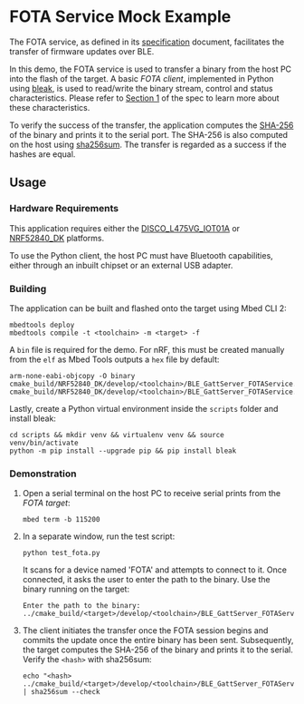 # FOTA Service Mock Example

The FOTA service, as defined in its [specification](https://github.com/ARMmbed/mbed-os-experimental-ble-services/blob/fota-service-github-ci/services/FOTA/docs/README.md) document, facilitates the transfer of firmware updates over BLE.

In this demo, the FOTA service is used to transfer a binary from the host PC into the flash of the target. 
A basic _FOTA client_, implemented in Python using [bleak](https://pypi.org/project/bleak/), is used to read/write the binary stream, control and status characteristics. 
Please refer to [Section 1](https://github.com/ARMmbed/mbed-os-experimental-ble-services/tree/fota-service-github-ci/services/FOTA/docs#fota-service-structure) of the spec to learn more about these characteristics.

To verify the success of the transfer, the application computes the [SHA-256](https://en.wikipedia.org/wiki/SHA-2) of the binary and prints it to the serial port.
The SHA-256 is also computed on the host using [sha256sum](https://man7.org/linux/man-pages/man1/sha256sum.1.html).
The transfer is regarded as a success if the hashes are equal.

## Usage

### Hardware Requirements

This application requires either the [DISCO_L475VG_IOT01A](https://os.mbed.com/platforms/ST-Discovery-L475E-IOT01A/) or [NRF52840_DK](https://os.mbed.com/platforms/Nordic-nRF52-DK/) platforms.

To use the Python client, the host PC must have Bluetooth capabilities, either through an inbuilt chipset or an external USB adapter.

### Building 

The application can be built and flashed onto the target using Mbed CLI 2:

```shell
mbedtools deploy
mbedtools compile -t <toolchain> -m <target> -f
```

A `bin` file is required for the demo. 
For nRF, this must be created manually from the `elf` as Mbed Tools outputs a `hex` file by default:

```shell
arm-none-eabi-objcopy -O binary cmake_build/NRF52840_DK/develop/<toolchain>/BLE_GattServer_FOTAService.elf cmake_build/NRF52840_DK/develop/<toolchain>/BLE_GattServer_FOTAService.bin
```

Lastly, create a Python virtual environment inside the `scripts` folder and install bleak:

```shell
cd scripts && mkdir venv && virtualenv venv && source venv/bin/activate
python -m pip install --upgrade pip && pip install bleak
```

### Demonstration

1. Open a serial terminal on the host PC to receive serial prints from the _FOTA target_: 
   
   ```shell 
   mbed term -b 115200
   ```

2. In a separate window, run the test script: 
   
   ```
   python test_fota.py
   ```
   
   It scans for a device named 'FOTA' and attempts to connect to it.
   Once connected, it asks the user to enter the path to the binary.
   Use the binary running on the target:
   
   ```
   Enter the path to the binary: ../cmake_build/<target>/develop/<toolchain>/BLE_GattServer_FOTAService.bin
   ```
   
3. The client initiates the transfer once the FOTA session begins and commits the update once the entire binary has been sent.
   Subsequently, the target computes the SHA-256 of the binary and prints it to the serial.
   Verify the `<hash>` with sha256sum:
   
   ```shell
   echo "<hash> ../cmake_build/<target>/develop/<toolchain>/BLE_GattServer_FOTAService.bin" | sha256sum --check
   ```
